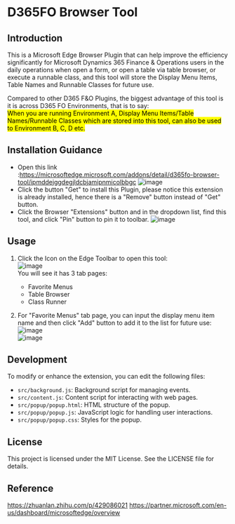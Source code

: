 # D365FO Browser Tool
## Introduction
This is a Microsoft Edge Browser Plugin that can help improve the efficiency significantly for Microsoft Dynamics 365 Finance & Operations users in the daily operations when open a form, or open a table via table browser, or execute a runnable class, and this tool will store the Display Menu Items,  Table Names and Runnable Classes for future use.

Compared to other D365 F&O Plugins,  the biggest advantage of this tool is it is across D365 FO Environments, that is to say:<br/>
<mark>When you are running Environment A, Display Menu Items/Table Names/Runnable Classes which are stored into this tool, can also be used to Environment B, C, D etc. </mark>

## Installation Guidance 

- Open this link :https://microsoftedge.microsoft.com/addons/detail/d365fo-browser-tool/ipmddejggdegjldcbjamipnmicolbbgc
  ![image](https://github.com/user-attachments/assets/73adbcd6-342b-4cea-9c00-996cbe1959ef)<br/>
- Click the button "Get" to install this Plugin, please notice this extension is already installed, hence there is a "Remove" button instead of "Get" button.
- Click the Browser "Extensions" button and in the dropdown list, find this tool, and click "Pin" button to pin it to toolbar.
  ![image](https://github.com/user-attachments/assets/52673ae4-6c37-4ea2-8646-b25129a89a86)

## Usage

1. Click the Icon on the Edge Toolbar to open this tool:<br/>
   ![image](https://github.com/user-attachments/assets/f48a47be-9273-4452-9508-159f15ab80d8)<br/>
   You will see it has 3 tab pages:<br/>
   <ul>
     <li>Favorite Menus</li>
     <li>Table Browser</li>
     <li>Class Runner</li>
   </ul>

2. For "Favorite Menus" tab page, you can input the display menu item name and then click "Add" button to add it to the list for future use:<br/>
   ![image](https://github.com/user-attachments/assets/d2863f69-923f-4675-9f96-95c4fef46be5)<br/>
   ![image](https://github.com/user-attachments/assets/f65224e5-f5dd-440c-a1a0-746c3f7c4641)



## Development

To modify or enhance the extension, you can edit the following files:

- `src/background.js`: Background script for managing events.
- `src/content.js`: Content script for interacting with web pages.
- `src/popup/popup.html`: HTML structure of the popup.
- `src/popup/popup.js`: JavaScript logic for handling user interactions.
- `src/popup/popup.css`: Styles for the popup.

## License

This project is licensed under the MIT License. See the LICENSE file for details.

## Reference
https://zhuanlan.zhihu.com/p/429086021
https://partner.microsoft.com/en-us/dashboard/microsoftedge/overview
